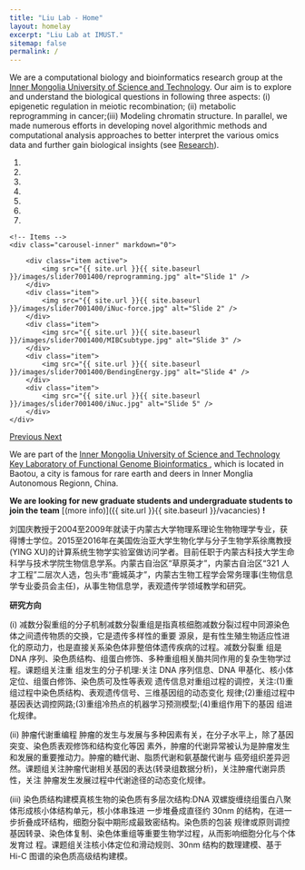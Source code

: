 ```yaml
---
title: "Liu Lab - Home"
layout: homelay
excerpt: "Liu Lab at IMUST."
sitemap: false
permalink: /
---
```


We are a computational biology and bioinformatics research group at the [Inner Mongolia University of Science and Technology](http://www.imust.cn). Our aim is to explore and understand the biological questions in following three aspects: (i) epigenetic regulation in meiotic recombination; (ii) metabolic reprogramming in cancer;(iii) Modeling chromatin structure. In parallel, we made numerous efforts in developing novel algorithmic methods and computational analysis approaches to better interpret the various omics data and further gain biological insights (see [Research](research)). 


<div markdown="0" id="carousel" class="carousel slide" data-ride="carousel" data-interval="5000" data-pause="hover" >
    <!-- Menu -->
    <ol class="carousel-indicators">
        <li data-target="#carousel" data-slide-to="0" class="active"></li>
        <li data-target="#carousel" data-slide-to="1"></li>
        <li data-target="#carousel" data-slide-to="2"></li>
        <li data-target="#carousel" data-slide-to="3"></li>
        <li data-target="#carousel" data-slide-to="4"></li>
        <li data-target="#carousel" data-slide-to="5"></li>
        <li data-target="#carousel" data-slide-to="6"></li>
    </ol>

    <!-- Items -->
    <div class="carousel-inner" markdown="0">
    
        <div class="item active">
            <img src="{{ site.url }}{{ site.baseurl }}/images/slider7001400/reprogramming.jpg" alt="Slide 1" />
        </div>
        <div class="item">
            <img src="{{ site.url }}{{ site.baseurl }}/images/slider7001400/iNuc-force.jpg" alt="Slide 2" />
        </div>
        <div class="item">
            <img src="{{ site.url }}{{ site.baseurl }}/images/slider7001400/MIBCsubtype.jpg" alt="Slide 3" />
        </div>
        <div class="item">
            <img src="{{ site.url }}{{ site.baseurl }}/images/slider7001400/BendingEnergy.jpg" alt="Slide 4" />
        </div>
        <div class="item">
            <img src="{{ site.url }}{{ site.baseurl }}/images/slider7001400/iNuc.jpg" alt="Slide 5" />
        </div>
    </div>
  <a class="left carousel-control" href="#carousel" role="button" data-slide="prev">
    <span class="glyphicon glyphicon-chevron-left" aria-hidden="true"></span>
    <span class="sr-only">Previous</span>
  </a>
  <a class="right carousel-control" href="#carousel" role="button" data-slide="next">
    <span class="glyphicon glyphicon-chevron-right" aria-hidden="true"></span>
    <span class="sr-only">Next</span>
  </a>
</div>



We are part of the <a href="http://www.imust.cn/">Inner Mongolia University of Science and Technology</a> <a href="http://smxy.imust.cn/xkjs1/xkpt1/swzn.htm/"> Key Laboratory of Functional Genome Bioinformatics </a>, which is located in Baotou, a city is famous for rare earth and deers in Inner Monglia Autonomous Regionn, China.
    

 **We are looking for new graduate students and undergraduate students to join the team** [(more info)]({{ site.url }}{{ site.baseurl }}/vacancies) **!**

刘国庆教授于2004至2009年就读于内蒙古大学物理系理论生物物理学专业，获得博士学位。2015至2016年在美国佐治亚大学生物化学与分子生物学系徐鹰教授(YING XU)的计算系统生物学实验室做访问学者。目前任职于内蒙古科技大学生命科学与技术学院生物信息学系。内蒙古自治区“草原英才”，内蒙古自治区“321 人才工程”二层次人选，包头市“鹿城英才”，内蒙古生物工程学会常务理事(生物信息学专业委员会主任)，从事生物信息学，表观遗传学领域教学和研究。

**研究方向**

(i) 减数分裂重组的分子机制减数分裂重组是指真核细胞减数分裂过程中同源染色体之间遗传物质的交换，它是遗传多样性的重要 源泉，是有性生殖生物适应性进化的原动力，也是直接关系染色体非整倍体遗传疾病的过程。减数分裂重 组是 DNA 序列、染色质结构、组蛋白修饰、多种重组相关酶共同作用的复杂生物学过程。课题组关注重 组发生的分子机理:关注 DNA 序列信息、DNA 甲基化、核小体定位、组蛋白修饰、染色质可及性等表观 遗传信息对重组过程的调控，关注:(1)重组过程中染色质结构、表观遗传信号、三维基因组的动态变化 规律;(2)重组过程中基因表达调控网路;(3)重组冷热点的机器学习预测模型;(4)重组作用下的基因 组进化规律。

(ii) 肿瘤代谢重编程 肿瘤的发生与发展与多种因素有关，在分子水平上，除了基因突变、染色质表观修饰和结构变化等因
素外，肿瘤的代谢异常被认为是肿瘤发生和发展的重要推动力。肿瘤的糖代谢、脂质代谢和氨基酸代谢与 癌旁组织差异迥然。课题组关注肿瘤代谢相关基因的表达(转录组数据分析)，关注肿瘤代谢异质性，关注 肿瘤发生发展过程中代谢途径的动态变化规律。

(iii) 染色质结构建模真核生物的染色质有多层次结构:DNA 双螺旋缠绕组蛋白八聚体形成核小体结构单元，核小体串珠进 一步堆叠成直径约 30nm 的结构，在进一步折叠成环结构，细胞分裂中期形成最致密结构。染色质的包装 规律或原则调控基因转录、染色体复制、染色体重组等重要生物学过程，从而影响细胞分化与个体发育过 程。课题组关注核小体定位和滑动规则、30nm 结构的数理建模、基于 Hi-C 图谱的染色质高级结构建模。


